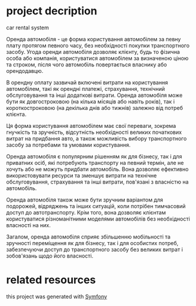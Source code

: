 # project decription

car rental system

Оренда автомобіля - це форма користування автомобілем за певну плату протягом певного часу, без необхідності покупки транспортного засобу. Угода оренди автомобіля дозволяє клієнту, будь то фізична особа або компанія, користуватися автомобілем за визначеною ціною та строком, після чого автомобіль повертається власнику або орендодавцю.

В орендну оплату зазвичай включені витрати на користування автомобілем, такі як орендні платежі, страхування, технічний обслуговування та інші додаткові витрати. Оренда автомобіля може бути як довгостроковою (на кілька місяців або навіть років), так і короткостроковою (на декілька днів або тижнів) залежно від потреб клієнта.

Ця форма користування автомобілем має свої переваги, зокрема гнучкість та зручність, відсутність необхідності великих початкових витрат на придбання авто, а також можливість вибору транспортного засобу за потребами та умовами користування.

Оренда автомобіля є популярним рішенням як для бізнесу, так і для приватних осіб, які потребують транспорту на певний термін, але не хочуть або не можуть придбати автомобіль. Вона дозволяє ефективно використовувати ресурси та зменшує витрати на технічне обслуговування, страхування та інші витрати, пов'язані з власністю на автомобіль.

Оренда автомобіля також може бути зручним варіантом для подорожей, відряджень та інших ситуацій, коли потрібен тимчасовий доступ до автотранспорту. Крім того, вона дозволяє клієнтам користуватися різноманітними моделями автомобілів без необхідності власності на них.

Загалом, оренда автомобіля сприяє збільшенню мобільності та зручності переміщення як для бізнесу, так і для особистих потреб, забезпечуючи доступ до транспортного засобу без великих витрат і зобов'язань щодо його власності.
# related resources

this project was generated with [Symfony](https://symfony.com/)
